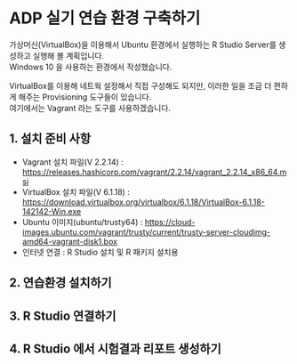 # ADP 실기 연습 환경 구축하기
가상머신(VirtualBox)을 이용해서 Ubuntu 환경에서 실행하는 R Studio Server를 생성하고 실행해 볼 계획입니다.  
Windows 10 을 사용하는 환경에서 작성했습니다.  
  
VirtualBox를 이용해 네트웍 설정해서 직접 구성해도 되지만, 이러한 일을 조금 더 편하게 해주는 Provisioning 도구들이 있습니다.  
여기에서는 Vagrant 라는 도구를 사용하겠습니다.  

## 1. 설치 준비 사항 
 - Vagrant 설치 파일(V 2.2.14) : https://releases.hashicorp.com/vagrant/2.2.14/vagrant_2.2.14_x86_64.msi    
 - VirtualBox 설치 파일(V 6.1.18) : https://download.virtualbox.org/virtualbox/6.1.18/VirtualBox-6.1.18-142142-Win.exe  
 - Ubuntu 이미지(ubuntu/trusty64) : https://cloud-images.ubuntu.com/vagrant/trusty/current/trusty-server-cloudimg-amd64-vagrant-disk1.box
 - 인터넷 연결 : R Studio 설치 및 R 패키지 설치용 

## 2. 연습환경 설치하기  




## 3. R Studio 연결하기  

## 4. R Studio 에서 시험결과 리포트 생성하기  





